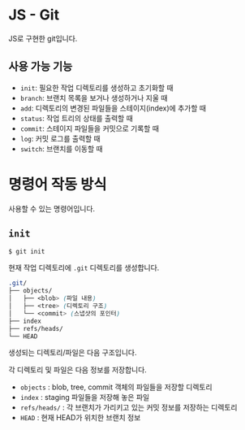 # JS - Git
JS로 구현한 git입니다.

## 사용 가능 기능
- `init`: 필요한 작업 디렉토리를 생성하고 초기화할 때
- `branch`: 브랜치 목록을 보거나 생성하거나 지울 때
- `add`: 디렉토리의 변경된 파일들을 스테이지(index)에 추가할 때
- `status`: 작업 트리의 상태를 출력할 때
- `commit`: 스테이지 파일들을 커밋으로 기록할 때
- `log`: 커밋 로그를 출력할 때
- `switch`: 브랜치를 이동할 때

# 명령어 작동 방식
사용할 수 있는 명령어입니다.
## `init`
```bash
$ git init
```
현재 작업 디렉토리에 `.git` 디렉토리를 생성합니다.

```scss
.git/
├── objects/
│   ├── <blob> (파일 내용)
│   ├── <tree> (디렉토리 구조)
│   └── <commit> (스냅샷의 포인터)
├── index
├── refs/heads/
└── HEAD
 ```
 생성되는 디렉토리/파일은 다음 구조입니다.

각 디렉토리 및 파일은 다음 정보를 저장합니다.
- `objects` : blob, tree, commit 객체의 파일들을 저장할 디렉토리
- `index` : staging 파일들을 저장해 놓은 파일
- `refs/heads/` : 각 브랜치가 가리키고 있는 커밋 정보를 저장하는 디렉토리
- `HEAD` : 현재 HEAD가 위치한 브랜치 정보

